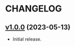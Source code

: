 # CHANGELOG

## [v1.0.0](https://github.com/josantonius/minecraft-purge/releases/tag/v1.0.0) (2023-05-13)

* Initial release.
